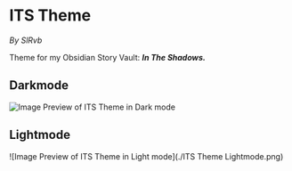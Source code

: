 # ITS Theme
*By SlRvb*

Theme for my Obsidian Story Vault: ***In The Shadows.***

## Darkmode
![Image Preview of ITS Theme in Dark mode](https://1drv.ms/u/s!AtDVHaaLxbGXzUUX_JuDD4s5S-NU)

## Lightmode
![Image Preview of ITS Theme in Light mode](./ITS Theme Lightmode.png)